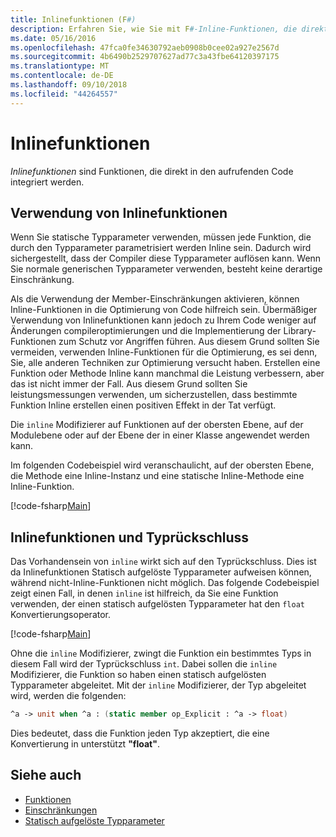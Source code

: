 ```yaml
---
title: Inlinefunktionen (F#)
description: Erfahren Sie, wie Sie mit F#-Inline-Funktionen, die direkt in den aufrufenden Code integriert sind.
ms.date: 05/16/2016
ms.openlocfilehash: 47fca0fe34630792aeb0908b0cee02a927e2567d
ms.sourcegitcommit: 4b6490b2529707627ad77c3a43fbe64120397175
ms.translationtype: MT
ms.contentlocale: de-DE
ms.lasthandoff: 09/10/2018
ms.locfileid: "44264557"
---
```

# <a name="inline-functions"></a>Inlinefunktionen

*Inlinefunktionen* sind Funktionen, die direkt in den aufrufenden Code integriert werden.

## <a name="using-inline-functions"></a>Verwendung von Inlinefunktionen

Wenn Sie statische Typparameter verwenden, müssen jede Funktion, die durch den Typparameter parametrisiert werden Inline sein. Dadurch wird sichergestellt, dass der Compiler diese Typparameter auflösen kann. Wenn Sie normale generischen Typparameter verwenden, besteht keine derartige Einschränkung.

Als die Verwendung der Member-Einschränkungen aktivieren, können Inline-Funktionen in die Optimierung von Code hilfreich sein. Übermäßiger Verwendung von Inlinefunktionen kann jedoch zu Ihrem Code weniger auf Änderungen compileroptimierungen und die Implementierung der Library-Funktionen zum Schutz vor Angriffen führen. Aus diesem Grund sollten Sie vermeiden, verwenden Inline-Funktionen für die Optimierung, es sei denn, Sie, alle anderen Techniken zur Optimierung versucht haben. Erstellen eine Funktion oder Methode Inline kann manchmal die Leistung verbessern, aber das ist nicht immer der Fall. Aus diesem Grund sollten Sie leistungsmessungen verwenden, um sicherzustellen, dass bestimmte Funktion Inline erstellen einen positiven Effekt in der Tat verfügt.

Die `inline` Modifizierer auf Funktionen auf der obersten Ebene, auf der Modulebene oder auf der Ebene der in einer Klasse angewendet werden kann.

Im folgenden Codebeispiel wird veranschaulicht, auf der obersten Ebene, die Methode eine Inline-Instanz und eine statische Inline-Methode eine Inline-Funktion.

[!code-fsharp[Main](../../../../samples/snippets/fsharp/lang-ref-3/snippet201.fs)]

## <a name="inline-functions-and-type-inference"></a>Inlinefunktionen und Typrückschluss

Das Vorhandensein von `inline` wirkt sich auf den Typrückschluss. Dies ist da Inlinefunktionen Statisch aufgelöste Typparameter aufweisen können, während nicht-Inline-Funktionen nicht möglich. Das folgende Codebeispiel zeigt einen Fall, in denen `inline` ist hilfreich, da Sie eine Funktion verwenden, der einen statisch aufgelösten Typparameter hat den `float` Konvertierungsoperator.

[!code-fsharp[Main](../../../../samples/snippets/fsharp/lang-ref-3/snippet202.fs)]

Ohne die `inline` Modifizierer, zwingt die Funktion ein bestimmtes Typs in diesem Fall wird der Typrückschluss `int`. Dabei sollen die `inline` Modifizierer, die Funktion so haben einen statisch aufgelösten Typparameter abgeleitet. Mit der `inline` Modifizierer, der Typ abgeleitet wird, werden die folgenden:

```fsharp
^a -> unit when ^a : (static member op_Explicit : ^a -> float)
```

Dies bedeutet, dass die Funktion jeden Typ akzeptiert, die eine Konvertierung in unterstützt **"float"**.

## <a name="see-also"></a>Siehe auch

- [Funktionen](index.md)
- [Einschränkungen](../generics/constraints.md)
- [Statisch aufgelöste Typparameter](../generics/statically-resolved-type-parameters.md)
